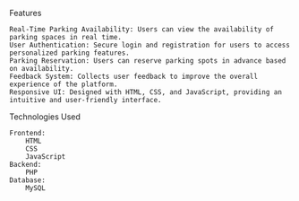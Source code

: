 Features

    Real-Time Parking Availability: Users can view the availability of parking spaces in real time.
    User Authentication: Secure login and registration for users to access personalized parking features.
    Parking Reservation: Users can reserve parking spots in advance based on availability.
    Feedback System: Collects user feedback to improve the overall experience of the platform.
    Responsive UI: Designed with HTML, CSS, and JavaScript, providing an intuitive and user-friendly interface.

Technologies Used

    Frontend:
        HTML
        CSS
        JavaScript
    Backend:
        PHP
    Database:
        MySQL
